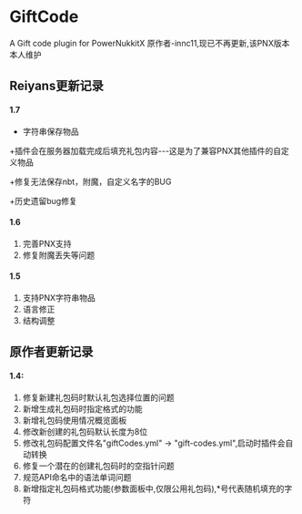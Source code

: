 # GiftCode
A Gift code plugin for PowerNukkitX
原作者-innc11,现已不再更新,该PNX版本本人维护
## Reiyans更新记录

#### 1.7
+ 字符串保存物品

+插件会在服务器加载完成后填充礼包内容---这是为了兼容PNX其他插件的自定义物品

+修复无法保存nbt，附魔，自定义名字的BUG

+历史遗留bug修复

#### 1.6
1. 完善PNX支持
2. 修复附魔丢失等问题
#### 1.5
1. 支持PNX字符串物品
2. 语言修正
3. 结构调整
## 原作者更新记录
#### 1.4:
1. 修复新建礼包码时默认礼包选择位置的问题
2. 新增生成礼包码时指定格式的功能
3. 新增礼包码使用情况概览面板
4. 修改新创建的礼包码默认长度为8位
5. 修改礼包码配置文件名"giftCodes.yml" -> "gift-codes.yml",启动时插件会自动转换
6. 修复一个潜在的创建礼包码时的空指针问题
7. 规范API命名中的语法单词问题
8. 新增指定礼包码格式功能(参数面板中,仅限公用礼包码),*号代表随机填充的字符
